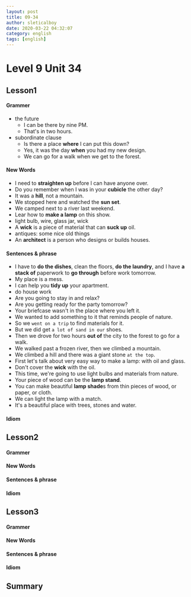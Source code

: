 ```yaml
---
layout: post
title: 09-34
author: sleticalboy
date: 2020-03-22 04:32:07
category: english
tags: [english]
---
```


# Level 9 Unit 34

## Lesson1
#### Grammer
- the future
    - I can be there by nine PM.
    - That's in two hours.
- subordinate clause
    - Is there a place **where** I can put this down?
    - Yes, it was the day **when** you had my new design.
    - We can go for a walk when we get to the forest.

#### New Words
- I need to **straighten up** before I can have anyone over.
- Do you remember when I was in your **cubicle** the other day?
- It was a **hill**, not a mountain.
- We stopped here and watched the **sun set**.
- We camped next to a river last weekend.
- Lear how to **make a lamp** on this show.
- light bulb, wire, glass jar, wick
- A **wick** is a piece of material that can **suck up** oil.
- antiques: some nice old things
- An **architect** is a person who designs or builds houses.

#### Sentences & phrase
- I have to **do the dishes**, clean the floors, **do the laundry**, and I have **a stack of** paperwork to **go through** before work tomorrow.
- My place is a mess.
- I can help you **tidy up** your apartment.
- do house work
- Are you going to stay in and relax?
- Are you getting ready for the party tomorrow?
- Your briefcase wasn't in the place where you left it.
- We wanted to add something to it that reminds people of nature.
- So we `went on a trip` to find materials for it.
- But we did get `a lot of sand in our` shoes.
- Then we drove for two hours **out of** the city to the forest to go for a walk.
- We walked past a frozen river, then we climbed a mountain.
- We climbed a hill and there was a giant stone `at the top`.
- First let's talk about very easy way to make a lamp: with oil and glass.
- Don't cover the **wick** with the oil.
- This time, we're going to use light bulbs and materials from nature.
- Your piece of wood can be the **lamp stand**.
- You can make beautiful **lamp shade**s from thin pieces of wood, or paper, or cloth.
- We can light the lamp with a match.
- It's a beautiful place with trees, stones and water.

#### Idiom

## Lesson2
#### Grammer
#### New Words
#### Sentences & phrase
#### Idiom

## Lesson3
#### Grammer
#### New Words
#### Sentences & phrase
#### Idiom

## Summary
